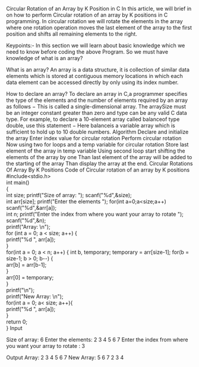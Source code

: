 Circular Rotation of an Array by K Position in C
In this article, we will brief in on how to perform Circular rotation of an array by K positions in C programming. In circular rotation we will rotate the elements in the array where one rotation operation moves the last element of the array to the first position and shifts all remaining elements to the right.


Keypoints:-
In this section we will learn about basic knowledge which we need to know before coding the above Program. So we must have knowledge of what is an array? 

What is an array?
An array is a data structure, it is collection of similar data elements which is stored at contiguous memory locations in which each data element can be accessed directly by only using its index number.
 
How to declare an array?
To declare an array in C,a programmer specifies the type of the elements and the number of elements required by an array as follows − This is called a single-dimensional array. The arraySize must be an integer constant greater than zero and type can be any valid C data type. For example, to declare a 10-element array called balanceof type double, use this statement − Here balanceis a variable array which is sufficient to hold up to 10 double numbers.
Algorithm
Declare and initialize the array
Enter index value for circular rotation
Perform circular rotation
Now using two for loops and a temp variable for  circular rotation
Store last element of the array in temp variable
Using second loop start shifting the elements of  the array  by one
Than last element of the array will be added to the starting of the array
Than display the array at the end.
Circular Rotations Of Array By K Positions
Code of Circular rotation of an array by K positions
#include<stdio.h>        
int main()    
{             
    int size;
    printf("Size of array: ");
    scanf("%d",&size);    
    int arr[size];
    printf("Enter the elements ");
    for(int a=0;a<size;a++)   
    scanf("%d",&arr[a]);    
    int n;
    printf("Enter the index from where you want your array to rotate ");
    scanf("%d",&n);        
    printf("Array: \n");    
    for (int a = 0; a < size; a++) {     
        printf("%d ", arr[a]);     
    }             
    for(int a = 0; a < n; a++) { int b, temporary; temporary = arr[size-1]; for(b = size-1; b > 0; b--)
            {    
                    arr[b] = arr[b-1];    
             }    
            arr[0] = temporary;    
    }            
    printf("\n");            
    printf("New Array: \n");    
    for(int a = 0; a< size; a++){    
        printf("%d ", arr[a]);    
    }    
    return 0;    
}
Input

Size of array: 6
Enter the elements: 2 3 4 5 6 7
Enter the index from where you want your array to rotate : 3

 Output
Array:
2 3 4 5 6 7
New Array:
5 6 7 2 3 4
